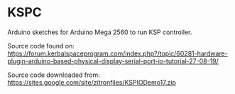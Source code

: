 # KSPC
Arduino sketches for Arduino Mega 2560 to run KSP controller.

Source code found on: https://forum.kerbalspaceprogram.com/index.php?/topic/60281-hardware-plugin-arduino-based-physical-display-serial-port-io-tutorial-27-08-19/

Source code downloaded from: https://sites.google.com/site/zitronfiles/KSPIODemo17.zip
